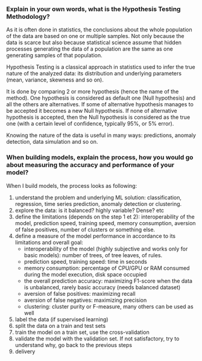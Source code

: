 ### Explain in your own words, what is the Hypothesis Testing Methodology?

As it is often done in statistics, the conclusions about the whole population of the data
are based on one or multiple samples. Not only because the data is scarce but also because
statistical science assume that hidden processes generating the data of a population are
the same as one generating samples of that population.

Hypothesis Testing is a classical approach in statistics used to infer the true nature
of the analyzed data: its distribution and underlying parameters 
(mean, variance, skewness and so on).

It is done by comparing 2 or more hypothesis (hence the name of the method).
One hypothesis is considered as default one (Null hypothesis) and all the others are
alternatives. If some of alternative hypothesis manages to be accepted it becomes a new
Null hypothesis. If none of alternative hypothesis is accepted, then the Null hypothesis
is considered as the true one (with a certain level of confidence, typically 95%, or 
5% error).

Knowing the nature of the data is useful in many ways: predictions, anomaly detection,
data simulation and so on.


### When building models, explain the process, how you would go about measuring the accuracy and performance of your model?

When I build models, the process looks as following:
1) understand the problem and underlying ML solution: classification, regression, 
    time series prediction, anomaly detection or clustering.
2) explore the data: is it balanced? highly variable? Dense? etc
3) define the limitations (depends on the step 1 et 2): interoperability of the model,
    prediction speed, training speed, memory consumption, aversion of false positives, 
    number of clusters or something else.
4) define a measure of the model performance in accordance to its limitations 
    and overall goal: 
    - interoperability of the model (highly subjective and works only for basic models): 
        number of trees, of tree leaves, of rules.
    - prediction speed, training speed: time in seconds
    - memory consumption: percentage of CPU/GPU or RAM consumed during the model execution,
        disk space occupied
    - the overall prediction accuracy: maximizing F1-score when the data is unbalanced, rarely basic accuracy (needs balanced dataset)
    - aversion of false positives: maximizing recall
    - aversion of false negatives: maximizing precision
    - clustering: cluster purity or F-measure, many others can be used as well
5) label the data (if supervised learning) 
6) split the data on a train and test sets
7) train the model on a train set, use the cross-validation
8) validate the model with the validation set. If not satisfactory, try to understand why, go back to the previous steps
9) delivery



